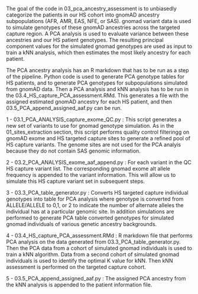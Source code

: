 The goal of the code in 03_pca_ancestry_assessment is to unbiasedly categorize the patients in our HS cohort into
   gnomAD ancestry subpopulations (AFR, AMR, EAS, NFE, or SAS). gnomad variant data is used to simulate genotypes
   of these gnomAD ancestries across the targeted capture region.  A PCA analysis is used to evaluate variance between
   these ancestries and our HS patient genotypes.  The resulting principal component values for the simulated gnomad
   genotypes are used as input to train a kNN analysis, which then estimates the most likely ancestry for each patient.
   
   The PCA ancestry analysis has an R markdown that has to be run as a step of the pipeline. Python code is used to 
   generate PCA genotype tables for HS patients, and to generate PCA genotypes for subpopulations simulated
   from gnomAD data. Then a PCA analysis and kNN analysis has to be run in the 03.4_HS_capture_PCA_assessment.RMd.
   This generates a file with the assigned estimated gnomAD ancestry for each HS patient, and then 03.5_PCA_append_assigned_aaf.py
   can be run.
   

1 - 03.1_PCA_ANALYSIS_capture_exome_QC.py : This script generates a new set of variants to use for gnomad genotype simulation.
    As in the 01_sites_extraction section, this script performs quality control filteringg on gnomAD exome and HS targeted capture 
	sites to generate a refined pool of HS capture variants. The genome sites are not used for the PCA analyis because they do not 
	contain SAS genomic information.
	
2 - 03.2_PCA_ANALYSIS_exome_aaf_append.py : For each variant in the QC HS capture variant list.  The corresponding gnomad exome 
    alt allele frequency is appended to the variant information.  This will allow us to simulate this HS capture variant set in 
	subsequent steps. 
	
3 - 03.3_PCA_table_generator.py : Converts HS targeted capture individual genotypes into table for PCA analysis where genotype
    is converted from ALLELE/ALLELE to 0,1, or 2 to indicate the number of alternate alleles the individual has at a particular
	genomic site. In addition simulations are performed to generate PCA table converted genotypes for simulated gnomad individuals
	of various genetic ancestry backgrounds.

4 - 03.4_HS_capture_PCA_assessment.RMd : R markdown file that performs PCA analysis on the data generated from 03.3_PCA_table_generator.py.
    Then the PCA data from a cohort of simulated gnomad individuals is used to train a kNN algorithm.  Data from a second cohort of 
	simulated gnomad individuals is used to identify the optimal K value for kNN.  Then kNN assessment is performed on the targeted
	capture cohort.
	
5 - 03.5_PCA_append_assigned_aaf.py : The assigned PCA ancestry from the kNN analysis is appended to the patient information file. 
